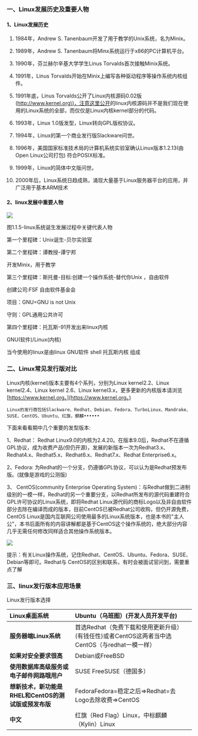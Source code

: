 ### 一、Linux发展历史及重要人物

#### 1、Linux发展历史

1. 1984年，Andrew S. Tanenbaum开发了用于教学的Unix系统，名为Minix。

2. 1989年，Andrew S. Tanenbaum将Minx系统运行于x86的PC计算机平台。

3. 1990年，芬兰赫尔辛基大学学生Linus Torvalds首次接触Minix系统。

4. 1991年，Linus Torvalds开始在Minix上编写各种驱动程序等操作系统内核组件。

5. 1991年底，Linus Torvalds公开了Linux内核源码0.02版\([http://www.kernel.org\)，注意这里公开](http://www.kernel.org%29，注意这里公开的)的linux内核源码并不是我们现在使用的Linux系统的全部，而仅仅是Linux内核kernel部分的代码。

6. 1993年，Linux 1.0版发型，Linux转向GPL版权协议。

7. 1994年，Linux的第一个商业发行版Slackware问世。

8. 1996年，美国国家标准技术局的计算机系统实验室确认Linux版本1.2.13\(由Open Linux公司打包\)         符合POSIX标准。

9. 1999年，Linux的简体中文版问世。

10. 2000年后，Linux系统日趋成熟，涌现大量基于Linux服务器平台的应用，并广泛用于基本ARM技术

#### 2、linux发展中重要人物

![](/assets/图1-3.png)

图1.1.5-linux系统诞生发展过程中关键代表人物

第一个里程碑：Unix诞生-贝尔实验室

第二个里程碑：谭教授-谭宁邦

开发Minix，用于教学

第三个里程碑：斯托曼-目标:创建一个操作系统-替代你Unix ，自由软件

创建公司:FSF 自由软件基金会

项目：GNU=GNU is not Unix

守则：GPL通用公共许可

第四个里程碑：托瓦斯-91开发出来linux内核

GNU\(软件\)/Linux\(内核\)

当今使用的linux是由linux GNU软件 shell 托瓦斯内核 组成

### 二、Linux常见发行版对比

Linux内核\(kernel\)版本主要有4个系列，分别为Linux kernel2.2、Linux kernel2.4、Linux kernel 2.6、Linux kernel3.x，更多更新的内核版本请浏览[https://www.kernel.org。](https://www.kernel.org。)

```
Linux的发行商包括Slackware、Redhat、Debian、Fedora、TurboLinux、Mandrake、SUSE、CentOS、Ubuntu、红旗，麒麟••••••
```

下面来看看期中几个重要的发型版本:

1、Redhat： Redhat Linux9.0的内核为2.4.20。在版本9.0后，Redhat不在遵循GPL协议，成为收费产品\(但仍开源\)，发展的新版本一次为Redhat3.x、Redhat4.x、Redhat5.x、Redhat6.x、Redhat7.x、Redhat Enterprise6.x。

2、Fedora: 为Redhat的一个分支，仍遵循GPL协议，可以认为是Redhat预发布版。\(就像是游戏的公测版\)

3、    CentOS\(community Enterprise Operating System\)：与Redhat做到二进制级别的一模一样，Redhat的另一个重要分支，以Redhat所发布的源代码重建符合GPL许可协议的Linux系统，即将Redhat Linux源代码的商标Logo以及非自由软件部分去除在编译而成的版本，目前CentOS已被Redhat公司收购，但仍开源免费，CentOS Linux是国内互联网公司使用最多的Linux系统版本，也是本书的"主人公"，本书后面所有的内容讲解都是基于CentOS这个操作系统的，绝大部分内容几乎无需任何修改同样适合其他操作系统版本。

![](/assets/图1-6.png)

提示：有关Linux操作系统，记住Redhat、CentOS、Ubuntu、Fedora、SUSE、Debian等即可。Redhat与      CentOS的区别和联系，有时会被面试官问到，需要重点了解

### 三、linux发行版本应用场景

Linux发行版本选择

| **Linux桌面系统** | Ubuntu（乌班图）\(开发人员开发平台\) |
| :--- | :--- |
| **服务器端Linux系统** | 首选Redhat（免费下载和使用更新升级）\(有钱任性\)或者CentOS这两者当中选CentOS（与redhat一模一样） |
| **如果对安全要求很高** | Debian或FreeBSD |
| **使用数据库高级服务或电子邮件网路哦用户** | SUSE FreeSUSE（德国多） |
| **想新技术，新功能是RHEL和CentOS的测试版或预发布版** | FedoraFedora=稳定之后=&gt;Redhat=去Logo去除收费=&gt;CentOS |
| **中文** | 红旗（Red Flag）Linux，中标麒麟（Kylin）Linux |



